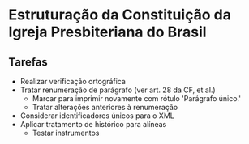 # Estruturação da Constituição da Igreja Presbiteriana do Brasil

## Tarefas

* Realizar verificação ortográfica
* Tratar renumeração de parágrafo (ver art. 28 da CF, et al.)
    * Marcar para imprimir novamente com rótulo 'Parágrafo único.'
    * Tratar alterações anteriores à renumeração
* Considerar identificadores únicos para o XML
* Aplicar tratamento de histórico para alíneas
    * Testar instrumentos